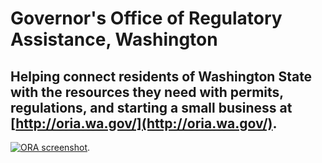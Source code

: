 # Governor's Office of Regulatory Assistance, Washington 

## Helping connect residents of Washington State with the resources they need with permits, regulations, and starting a small business at [http://oria.wa.gov/](http://oria.wa.gov/). 

[![ORA screenshot](http://f22818b4dfc10241d8a3-f1564c64756a8cfee25b6b19953b1d23.r31.cf2.rackcdn.com/customer-washingtonoria.png "ORA screenshot")](http://search.usa.gov/search?utf8=%E2%9C%93&affiliate=ora&query=permit&commit=Search&m=true).
